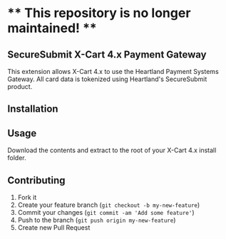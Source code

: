 # ** This repository is no longer maintained! **

## SecureSubmit X-Cart 4.x Payment Gateway

This extension allows X-Cart 4.x to use the Heartland Payment Systems Gateway. All card data is tokenized using Heartland's SecureSubmit product.

## Installation

## Usage
Download the contents and extract to the root of your X-Cart 4.x install folder.

## Contributing

1. Fork it
2. Create your feature branch (`git checkout -b my-new-feature`)
3. Commit your changes (`git commit -am 'Add some feature'`)
4. Push to the branch (`git push origin my-new-feature`)
5. Create new Pull Request
